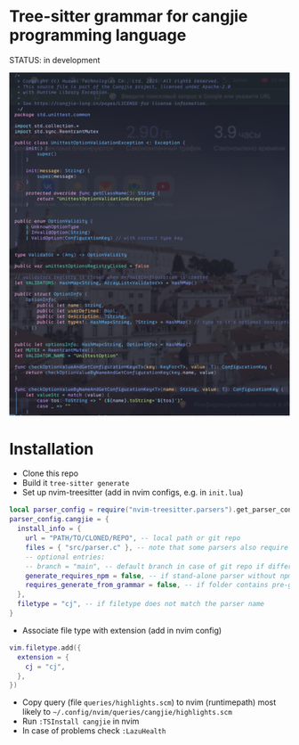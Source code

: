 # Tree-sitter grammar for cangjie programming language

STATUS: in development

![Cangjie tree-sitter highlight demonstration](demo.png)

# Installation

- Clone this repo
- Build it `tree-sitter generate`
- Set up nvim-treesitter (add in nvim configs, e.g. in `init.lua`)
```lua
local parser_config = require("nvim-treesitter.parsers").get_parser_configs()
parser_config.cangjie = {
  install_info = {
    url = "PATH/TO/CLONED/REPO", -- local path or git repo
    files = { "src/parser.c" }, -- note that some parsers also require src/scanner.c or src/scanner.cc
    -- optional entries:
    -- branch = "main", -- default branch in case of git repo if different from master
    generate_requires_npm = false, -- if stand-alone parser without npm dependencies
    requires_generate_from_grammar = false, -- if folder contains pre-generated src/parser.c
  },
  filetype = "cj", -- if filetype does not match the parser name
}
```
- Associate file type with extension (add in nvim config)
```lua
vim.filetype.add({
  extension = {
    cj = "cj",
  },
})
```
- Copy query (file `queries/highlights.scm`) to nvim (runtimepath) most likely to `~/.config/nvim/queries/cangjie/highlights.scm`
- Run `:TSInstall cangjie` in nvim
- In case of problems check `:LazuHealth`

